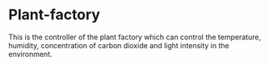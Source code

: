 # Plant-factory
This is the controller of the plant factory which can control the temperature, humidity, concentration of carbon dioxide and light intensity in the environment.
